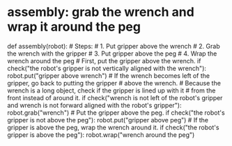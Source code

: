 # assembly: grab the wrench and wrap it around the peg
def assembly(robot):
    # Steps:
    #  1. Put gripper above the wrench
    #  2. Grab the wrench with the gripper
    #  3. Put gripper above the peg
    #  4. Wrap the wrench around the peg
    # First, put the gripper above the wrench.
    if check("the robot's gripper is not vertically aligned with the wrench"):
        robot.put("gripper above wrench")
    # If the wrench becomes left of the gripper, go back to putting the gripper
    # above the wrench.
    # Because the wrench is a long object, check if the gripper is lined up with it
    # from the front instead of around it.
    if check("wrench is not left of the robot's gripper and wrench is not forward aligned with the robot's gripper"):
        robot.grab("wrench")
    # Put the gripper above the peg.
    if check("the robot's gripper is not above the peg"):
        robot.put("gripper above peg")
    # If the gripper is above the peg, wrap the wrench around it.
    if check("the robot's gripper is above the peg"):
        robot.wrap("wrench around the peg")